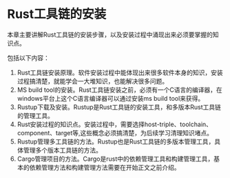 # Rust工具链的安装

本章主要讲解Rust工具链的安装步骤，以及安装过程中涌现出来必须要掌握的知识点。

包括以下内容：
1. Rust工具链安装原理。软件安装过程中能体现出来很多软件本身的知识，安装过程搞清楚，就能学会一大堆知识，也能解决很多问题。
2. MS build tool的安装。Rust工具链安装之前，必须有一个C语言的编译器，在windows平台上这个C语言编译器可以通过安装ms build tool来获得。
3. Rustup下载及安装。Rustup是Rust工具链的安装工具，和多版本Rust工具链的管理工具。
4. Rust安装过程的知识点。安装过程中，需要选择host-triple、toolchain、component、target等,这些概念必须搞清楚，为后续学习清理知识堵点。
5. Rustup管理多工具链的方法。Rustup也是Rust工具链的多版本管理工具，具体管理多个版本工具链的方法。
6. Cargo管理项目的方法。Cargo是rust中的依赖管理工具和构建管理工具，基本的依赖管理方法和构建管理方法需要在开始正文之前介绍。